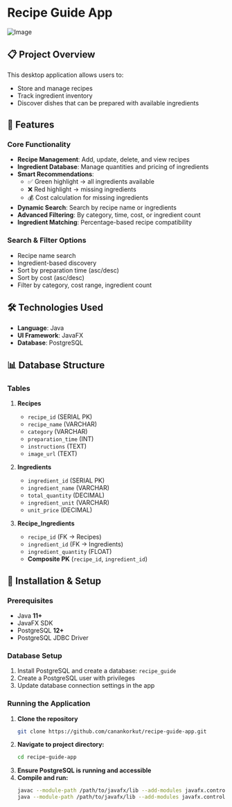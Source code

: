 ﻿# Recipe Guide App
![Image](https://github.com/user-attachments/assets/1255817c-3802-4a71-b203-a16624be14aa)


## 📋 Project Overview
This desktop application allows users to:
- Store and manage recipes
- Track ingredient inventory
- Discover dishes that can be prepared with available ingredients  


## 🚀 Features

### Core Functionality
- **Recipe Management**: Add, update, delete, and view recipes  
- **Ingredient Database**: Manage quantities and pricing of ingredients  
- **Smart Recommendations**:  
  - ✅ Green highlight → all ingredients available  
  - ❌ Red highlight → missing ingredients  
  - 💰 Cost calculation for missing ingredients  
- **Dynamic Search**: Search by recipe name or ingredients  
- **Advanced Filtering**: By category, time, cost, or ingredient count  
- **Ingredient Matching**: Percentage-based recipe compatibility  

### Search & Filter Options
- Recipe name search  
- Ingredient-based discovery  
- Sort by preparation time (asc/desc)  
- Sort by cost (asc/desc)  
- Filter by category, cost range, ingredient count  


## 🛠 Technologies Used
- **Language**: Java  
- **UI Framework**: JavaFX  
- **Database**: PostgreSQL

## 📊 Database Structure

### Tables
1. **Recipes**
   - `recipe_id` (SERIAL PK)  
   - `recipe_name` (VARCHAR)  
   - `category` (VARCHAR)  
   - `preparation_time` (INT)  
   - `instructions` (TEXT)  
   - `image_url` (TEXT)  

2. **Ingredients**
   - `ingredient_id` (SERIAL PK)  
   - `ingredient_name` (VARCHAR)  
   - `total_quantity` (DECIMAL)  
   - `ingredient_unit` (VARCHAR)  
   - `unit_price` (DECIMAL)  

3. **Recipe_Ingredients**
   - `recipe_id` (FK → Recipes)  
   - `ingredient_id` (FK → Ingredients)  
   - `ingredient_quantity` (FLOAT)  
   - **Composite PK** (`recipe_id`, `ingredient_id`)  


## 🔧 Installation & Setup

### Prerequisites
- Java **11+**  
- JavaFX SDK  
- PostgreSQL **12+**  
- PostgreSQL JDBC Driver  

### Database Setup
1. Install PostgreSQL and create a database: `recipe_guide`  
2. Create a PostgreSQL user with privileges  
3. Update database connection settings in the app  

### Running the Application
1. **Clone the repository**
   ```bash
   git clone https://github.com/canankorkut/recipe-guide-app.git
   ```
2. **Navigate to project directory:**
   ```bash
   cd recipe-guide-app
   ```
3. **Ensure PostgreSQL is running and accessible**
4. **Compile and run:**
   ```bash
   javac --module-path /path/to/javafx/lib --add-modules javafx.controls,javafx.fxml *.java
   java --module-path /path/to/javafx/lib --add-modules javafx.controls,javafx.fxml MainApplication
   ```
